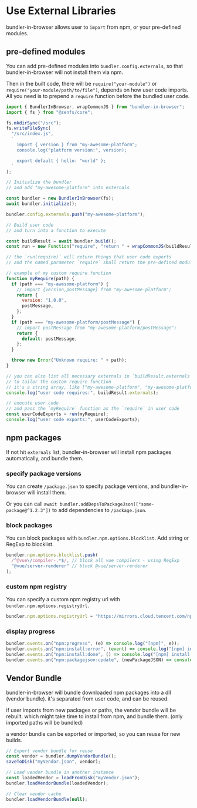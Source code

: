 # Use External Libraries

bundler-in-browser allows user to `import` from npm, or your pre-defined modules.

## pre-defined modules

You can add pre-defined modules into `bundler.config.externals`, so that bundler-in-browser will not install them via npm.

Then in the built code, there will be `require("your-module")` or `require("your-module/path/to/file")`, depends on how user code imports.
All you need is to prepend a `require` function before the bundled user code.

```js
import { BundlerInBrowser, wrapCommonJS } from "bundler-in-browser";
import { fs } from "@zenfs/core";

fs.mkdirSync("/src");
fs.writeFileSync(
  "/src/index.js",
  `
    import { version } from "my-awesome-platform";
    console.log("platform version:", version);

    export default { hello: "world" };
  `
);

// Initialize the bundler
// and add "my-awesome-platform" into externals

const bundler = new BundlerInBrowser(fs);
await bundler.initialize();

bundler.config.externals.push("my-awesome-platform");

// Build user code
// and turn into a function to execute

const buildResult = await bundler.build();
const run = new Function("require", "return " + wrapCommonJS(buildResult.js));

// the `run(require)` will return things that user code exports
// and the named parameter `require` shall return the pre-defined module, aka. the externals

// example of my custom require function
function myRequire(path) {
  if (path === "my-awesome-platform") {
    // import {version,postMessage} from "my-awesome-platform";
    return {
      version: "1.0.0",
      postMessage,
    };
  }
  if (path === "my-awesome-platform/postMessage") {
    // import postMessage from "my-awesome-platform/postMessage";
    return {
      default: postMessage,
    };
  }

  throw new Error("Unknown require: " + path);
}

// you can also list all necessary externals in `buildResult.externals`
// to tailor the custom require function
// it's a string array, like ["my-awesome-platform", "my-awesome-platform/postMessage"]
console.log("user code requires:", buildResult.externals);

// execute user code
// and pass the `myRequire` function as the `require` in user code
const userCodeExports = run(myRequire);
console.log("user code exports:", userCodeExports);
```

## npm packages

If not hit `externals` list, bundler-in-browser will install npm packages automatically, and bundle them.

### specify package versions

You can create `/package.json` to specify package versions, and bundler-in-browser will install them.

Or you can call `await bundler.addDepsToPackageJson(["some-package@^1.2.3"])` to add dependencies to `/package.json`.

### block packages

You can block packages with `bundler.npm.options.blocklist`. Add string or RegExp to blocklist.

```js
bundler.npm.options.blocklist.push(
  /^@vue\/compiler-.*$/, // block all vue compilers - using RegExp
  "@vue/server-renderer" // block @vue/server-renderer
);
```

### custom npm registry

You can specify a custom npm registry url with `bundler.npm.options.registryUrl`.

```js
bundler.npm.options.registryUrl = "https://mirrors.cloud.tencent.com/npm";
```

### display progress

```js
bundler.events.on("npm:progress", (e) => console.log("[npm]", e));
bundler.events.on("npm:install:error", (event) => console.log("[npm] install failed", event.errors));
bundler.events.on("npm:install:done", () => console.log("[npm] install:done"));
bundler.events.on("npm:packagejson:update", (newPackageJSON) => console.log("[newPackageJSON]", newPackageJSON));
```

## Vendor Bundle

bundler-in-browser will bundle downloaded npm packages into a dll (vendor bundle). it's separated from user code, and can be reused.

if user imports from new packages or paths, the vendor bundle will be rebuilt. which might take time to install from npm, and bundle them. (only imported paths will be bundled)

a vendor bundle can be exported or imported, so you can reuse for new builds.

```js
// Export vendor bundle for reuse
const vendor = bundler.dumpVendorBundle();
saveToDisk("myVendor.json", vendor);

// Load vendor bundle in another instance
const loadedVendor = loadFromDisk("myVendor.json");
bundler.loadVendorBundle(loadedVendor);

// Clear vendor cache
bundler.loadVendorBundle(null);
```
